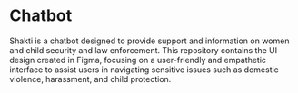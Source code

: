 # Chatbot
Shakti is a chatbot designed to provide support and information on women and child security and law enforcement. This repository contains the UI design created in Figma, focusing on a user-friendly and empathetic interface to assist users in navigating sensitive issues such as domestic violence, harassment, and child protection.
